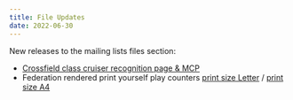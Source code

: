 ```yaml
---
title: File Updates
date: 2022-06-30
---
```

New releases to the mailing lists files section:
- [Crossfield class cruiser recognition page & MCP](https://ufc465537.neocities.org/files/STCS/ST%20Pre-TOS%20Crossfield%20Class%20VII-IX%20Cruiser.pdf) 
- Federation rendered print yourself play counters [print size Letter](https://thefasastartrekuniversee-group.groups.io/g/MorenaShipyards/files/STCS%20Game/Starship%20Counters/Fed%20Letter.pdf) / [print size A4](https://thefasastartrekuniversee-group.groups.io/g/MorenaShipyards/files/STCS%20Game/Starship%20Counters/Fed%20A4.pdf)